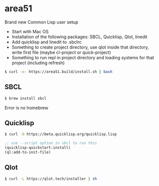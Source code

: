 # area51
Brand new Common Lisp user setup

* Start with Mac OS
* Installation of the following packages: SBCL, Quicklisp, Qlot, linedit
* Add quicklisp and linedit to .sbclrc
* Something to create project directory, use qlot inside that directory, write first file (maybe cl-project or quick-project)
* Something to run repl in project directory and loading systems for that project (including refresh)

```sh
$ curl -o- https://area51.build/install.sh | bash
```

## SBCL
```sh
$ brew install sbcl
```
Error is no homebrew

## Quicklisp
```sh
$ curl -O https://beta.quicklisp.org/quicklisp.lisp
```

```lisp
;; use --script option in sbcl to run this
(quicklisp-quickstart:install)
(ql:add-to-init-file)
```

## Qlot
```sh
$ curl -L https://qlot.tech/installer | sh
```

